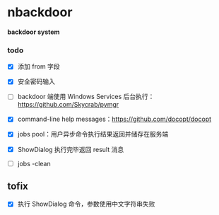 # nbackdoor
**backdoor system**

### todo
- [x] 添加 from 字段
- [x] 安全密码输入
- [ ] backdoor 端使用 Windows Services 后台执行：https://github.com/Skycrab/pymgr
- [x] command-line help messages：https://github.com/docopt/docopt
- [x] jobs pool：用户异步命令执行结果返回并储存在服务端

- [x] ShowDialog 执行完毕返回 result 消息
- [ ] jobs -clean

## tofix
- [x] 执行 ShowDialog 命令，参数使用中文字符串失败